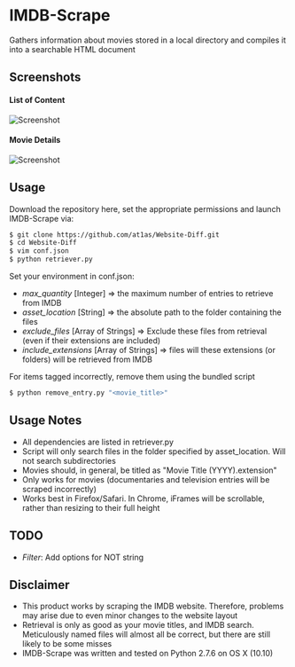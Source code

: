 # IMDB-Scrape

Gathers information about movies stored in a local directory and compiles it into a searchable HTML document

## Screenshots

#### List of Content
![Screenshot](http://at1as.github.io/github_repo_assets/imdb-scrape.jpg)
#### Movie Details
![Screenshot](http://at1as.github.io/github_repo_assets/imdb-scrape2.jpg)

## Usage

Download the repository here, set the appropriate permissions and launch IMDB-Scrape via:
```bash
$ git clone https://github.com/at1as/Website-Diff.git
$ cd Website-Diff
$ vim conf.json
$ python retriever.py
```
Set your environment in conf.json:
* *max_quantity* [Integer] => the maximum number of entries to retrieve from IMDB
* *asset_location* [String] => the absolute path to the folder containing the files
* *exclude_files* [Array of Strings] => Exclude these files from retrieval (even if their extensions are included)
* *include_extensions* [Array of Strings] => files will these extensions (or folders) will be retrieved from IMDB

For items tagged incorrectly, remove them using the bundled script
```bash
$ python remove_entry.py "<movie_title>"
```

## Usage Notes
* All dependencies are listed in retriever.py
* Script will only search files in the folder specified by asset_location. Will not search subdirectories
* Movies should, in general, be titled as "Movie Title (YYYY).extension"
* Only works for movies (documentaries and television entries will be scraped incorrectly)
* Works best in Firefox/Safari. In Chrome, iFrames will be scrollable, rather than resizing to their full height

## TODO
 
* *Filter*: Add options for NOT string

## Disclaimer
 
* This product works by scraping the IMDB website. Therefore, problems may arise due to even minor changes to the website layout
* Retrieval is only as good as your movie titles, and IMDB search. Meticulously named files will almost all be correct, but there are still likely to be some misses
* IMDB-Scrape was written and tested on Python 2.7.6 on OS X (10.10)
